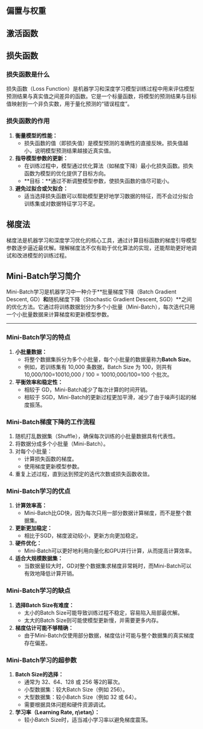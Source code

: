 ## 偏置与权重



## 激活函数

## 损失函数

### **损失函数是什么**

损失函数（Loss Function）是机器学习和深度学习模型训练过程中用来评估模型预测结果与真实值之间差异的函数。它是一个标量函数，将模型的预测结果与目标值映射到一个非负实数，用于量化预测的“错误程度”。

### **损失函数的作用**

1. **衡量模型的性能：**
   - 损失函数的值（即损失值）是模型预测的准确性的直接反映。损失值越小，说明模型预测结果越接近真实值。
2. **指导模型参数的更新：**
   - 在训练过程中，模型通过优化算法（如梯度下降）最小化损失函数。损失函数为模型的优化提供了目标方向。
   - **目标：**通过不断调整模型参数，使损失函数的值尽可能小。
3. **避免过拟合或欠拟合：**
   - 适当选择损失函数可以帮助模型更好地学习数据的特征，而不会过分拟合训练集或对数据特征学习不足。

## 梯度法

梯度法是机器学习和深度学习优化的核心工具，通过计算目标函数的梯度引导模型参数逐步逼近最优解。理解梯度法不仅有助于优化算法的实现，还能帮助更好地调试和改进模型的训练过程。

## **Mini-Batch学习简介**

Mini-Batch学习是机器学习中一种介于**批量梯度下降（Batch Gradient Descent, GD）**和**随机梯度下降（Stochastic Gradient Descent, SGD）**之间的优化方法。它通过将训练数据划分为多个小批量（Mini-Batch），每次迭代只用一个小批量数据来计算梯度和更新模型参数。

------

### **Mini-Batch学习的特点**

1. **小批量数据：**
   - 将整个数据集拆分为多个小批量，每个小批量的数据量称为**Batch Size**。
   - 例如，若训练集有 10,000 条数据，Batch Size 为 100，则共有 10,000/100=10010,000 / 100 = 10010,000/100=100 个批次。
2. **平衡效率和稳定性：**
   - 相较于 GD，Mini-Batch减少了每次计算的时间开销。
   - 相较于 SGD，Mini-Batch的更新过程更加平滑，减少了由于噪声引起的梯度振荡。

### **Mini-Batch梯度下降的工作流程**

1. 随机打乱数据集（Shuffle），确保每次训练的小批量数据具有代表性。
2. 将数据分成多个小批量（Mini-Batch）。
3. 对每个小批量：
   - 计算损失函数的梯度。
   - 使用梯度更新模型参数。
4. 重复上述过程，直到达到预定的迭代次数或损失函数收敛。

### **Mini-Batch学习的优点**

1. **计算效率高：**
   - Mini-Batch比GD快，因为每次只用一部分数据计算梯度，而不是整个数据集。
2. **更新更加稳定：**
   - 相比于SGD，梯度波动较小，更新方向更加稳定。
3. **硬件优化：**
   - Mini-Batch可以更好地利用向量化和GPU并行计算，从而提高计算效率。
4. **适合大规模数据集：**
   - 当数据量较大时，GD对整个数据集求梯度非常耗时，而Mini-Batch可以有效地降低计算开销。

### **Mini-Batch学习的缺点**

1. **选择Batch Size有难度：**
   - 太小的Batch Size可能导致训练过程不稳定，容易陷入局部最优解。
   - 太大的Batch Size则可能使模型更新慢，并需要更多内存。
2. **梯度估计可能不够精确：**
   - 由于Mini-Batch仅使用部分数据，梯度估计可能与整个数据集的真实梯度存在偏差。

### **Mini-Batch学习的超参数**

1. **Batch Size的选择：**
   - 通常为 32、64、128 或 256 等2的幂次。
   - 小型数据集：较大Batch Size（例如 256）。
   - 大型数据集：较小Batch Size（例如 32 或 64）。
   - 需要根据具体问题和硬件资源调试。
2. **学习率（Learning Rate, η\etaη）：**
   - 较小Batch Size时，适当减小学习率以避免梯度震荡。